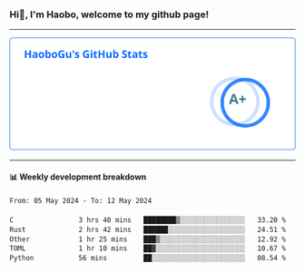 <!--<h2 align="center"> Hi👋, I'm Haobo, welcome to my github page! </h2>-->
### Hi👋, I'm Haobo, welcome to my github page!
-------

<img href="https://github.com/HaoboGu" src="assets/stats.svg" alt="github stats" /> 

-------

#### 📊 **Weekly development breakdown**
<!--START_SECTION:waka-->

```txt
From: 05 May 2024 - To: 12 May 2024

C                3 hrs 40 mins   ████████▒░░░░░░░░░░░░░░░░   33.20 %
Rust             2 hrs 42 mins   ██████░░░░░░░░░░░░░░░░░░░   24.51 %
Other            1 hr 25 mins    ███▒░░░░░░░░░░░░░░░░░░░░░   12.92 %
TOML             1 hr 10 mins    ██▓░░░░░░░░░░░░░░░░░░░░░░   10.67 %
Python           56 mins         ██░░░░░░░░░░░░░░░░░░░░░░░   08.54 %
```

<!--END_SECTION:waka-->
<!--
backup url: https://github-readme-status-dusky-ten.vercel.app/api?username=HaoboGu&count_private=true&show_icons=true&theme=transparent&border_color=2f80ed
-->
<!--
**HaoboGu/HaoboGu** is a ✨ _special_ ✨ repository because its `README.md` (this file) appears on your GitHub profile.

Here are some ideas to get you started:

- 🔭 I’m currently working on AI-assisted programming tools
- 🌱 I’m currently learning ...
- 👯 I’m looking to collaborate on ...
- 🤔 I’m looking for help with ...
- 💬 Ask me about ...
- 📫 How to reach me: ...
- 😄 Pronouns: ...
- ⚡ Fun fact: ...
-->

